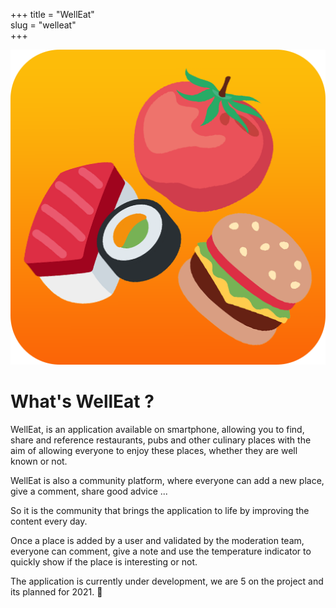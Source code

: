 +++ 
title = "WellEat"  
slug = "welleat"	
+++

<img src="welleat.jpg" alt="logo2" id="logo2"/> 
 
# What's WellEat ?

WellEat, is an application available on smartphone, allowing you to find, share and reference restaurants, pubs and other culinary places with the aim of allowing everyone to enjoy these places, whether they are well known or not. 

WellEat is also a community platform, where everyone can add a new place, give a comment, share good advice ... 

So it is the community that brings the application to life by improving the content every day. 

Once a place is added by a user and validated by the moderation team, everyone can comment, give a note and use the temperature indicator to quickly show if the place is interesting or not.

The application is currently under development, we are 5 on the project and its planned for 2021. 🍺
